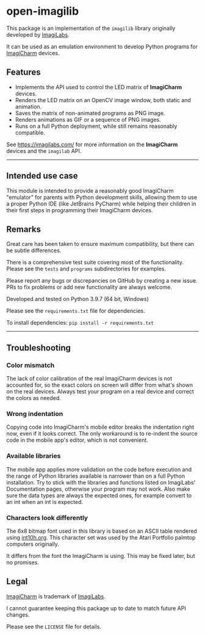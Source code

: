 # open-imagilib

This package is an implementation of the `imagilib` library originally developed by [ImagiLabs](https://imagilabs.com/).

It can be used as an emulation environment to develop Python programs for [ImagiCharm](https://imagilabs.com/products/imagicharm) devices.

## Features 
- Implements the API used to control the LED matrix of **ImagiCharm** devices.
- Renders the LED matrix on an OpenCV image window, both static and animation.
- Saves the matrix of non-animated programs as PNG image.
- Renders animations as GIF or a sequence of PNG images.
- Runs on a full Python deployment, while still remains reasonably compatible.

See https://imagilabs.com/ for more information on the **ImagiCharm** devices and the `imagilab` API.

---

## Intended use case

This module is intended to provide a reasonably good ImagiCharm "emulator" for parents with 
Python development skills, allowing them to use a proper Python IDE (like JetBrains PyCharm) 
while helping their children in their first steps in programming their ImagiCharm devices.

## Remarks
 
Great care has been taken to ensure maximum compatibility, but there can be subtle differences.

There is a comprehensive test suite covering most of the functionality. Please see the `tests` and `programs` subdirectories for examples. 

Please report any bugs or discrepancies on GitHub by creating a new issue. PRs to fix problems or add new functionality are always welcome.

Developed and tested on Python 3.9.7 (64 bit, Windows)

Please see the `requirements.txt` file for dependencies. 

To install dependencies: `pip install -r requirements.txt`

---

## Troubleshooting

### Color mismatch

The lack of color calibration of the real ImagiCharm devices is not accounted for, 
so the exact colors on screen will differ from what's shown on the real devices.
Always test your program on a real device and correct the colors as needed.

### Wrong indentation

Copying code into ImagiCharm's mobile editor breaks the indentation right now, even if it looks correct. 
The only workaround is to re-indent the source code in the mobile app's editor, which is not convenient.

### Available libraries

The mobile app applies more validation on the code before execution and the range of Python libraries
available is narrower than on a full Python installation. Try to stick with the libraries and functions
listed on ImagiLabs' Documentation pages, otherwise your program may not work. Also make sure the data
types are always the expected ones, for example convert to an int when an int is expected.

### Characters look differently

The 6x8 bitmap font used in this library is based on an ASCII table rendered using 
[int10h.org](https://int10h.org/oldschool-pc-fonts/fontlist/font?portfolio_6x8).
This character set was used by the Atari Portfolio palmtop computers originally.

It differs from the font the ImagiCharm is using. This may be fixed later, but no promises.

## Legal

[ImagiCharm](https://imagilabs.com/products/imagicharm) is trademark of [ImagiLabs](https://imagilabs.com/).

I cannot guarantee keeping this package up to date to match future API changes.

Please see the `LICENSE` file for details.